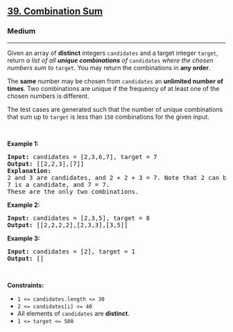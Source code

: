 <h2><a href="https://leetcode.com/problems/combination-sum/">39. Combination Sum</a></h2><h3>Medium</h3><hr><div style="user-select: auto;"><p style="user-select: auto;">Given an array of <strong style="user-select: auto;">distinct</strong> integers <code style="user-select: auto;">candidates</code> and a target integer <code style="user-select: auto;">target</code>, return <em style="user-select: auto;">a list of all <strong style="user-select: auto;">unique combinations</strong> of </em><code style="user-select: auto;">candidates</code><em style="user-select: auto;"> where the chosen numbers sum to </em><code style="user-select: auto;">target</code><em style="user-select: auto;">.</em> You may return the combinations in <strong style="user-select: auto;">any order</strong>.</p>

<p style="user-select: auto;">The <strong style="user-select: auto;">same</strong> number may be chosen from <code style="user-select: auto;">candidates</code> an <strong style="user-select: auto;">unlimited number of times</strong>. Two combinations are unique if the frequency of at least one of the chosen numbers is different.</p>

<p style="user-select: auto;">The test cases are generated such that the number of unique combinations that sum up to <code style="user-select: auto;">target</code> is less than <code style="user-select: auto;">150</code> combinations for the given input.</p>

<p style="user-select: auto;">&nbsp;</p>
<p style="user-select: auto;"><strong class="example" style="user-select: auto;">Example 1:</strong></p>

<pre style="user-select: auto;"><strong style="user-select: auto;">Input:</strong> candidates = [2,3,6,7], target = 7
<strong style="user-select: auto;">Output:</strong> [[2,2,3],[7]]
<strong style="user-select: auto;">Explanation:</strong>
2 and 3 are candidates, and 2 + 2 + 3 = 7. Note that 2 can be used multiple times.
7 is a candidate, and 7 = 7.
These are the only two combinations.
</pre>

<p style="user-select: auto;"><strong class="example" style="user-select: auto;">Example 2:</strong></p>

<pre style="user-select: auto;"><strong style="user-select: auto;">Input:</strong> candidates = [2,3,5], target = 8
<strong style="user-select: auto;">Output:</strong> [[2,2,2,2],[2,3,3],[3,5]]
</pre>

<p style="user-select: auto;"><strong class="example" style="user-select: auto;">Example 3:</strong></p>

<pre style="user-select: auto;"><strong style="user-select: auto;">Input:</strong> candidates = [2], target = 1
<strong style="user-select: auto;">Output:</strong> []
</pre>

<p style="user-select: auto;">&nbsp;</p>
<p style="user-select: auto;"><strong style="user-select: auto;">Constraints:</strong></p>

<ul style="user-select: auto;">
	<li style="user-select: auto;"><code style="user-select: auto;">1 &lt;= candidates.length &lt;= 30</code></li>
	<li style="user-select: auto;"><code style="user-select: auto;">2 &lt;= candidates[i] &lt;= 40</code></li>
	<li style="user-select: auto;">All elements of <code style="user-select: auto;">candidates</code> are <strong style="user-select: auto;">distinct</strong>.</li>
	<li style="user-select: auto;"><code style="user-select: auto;">1 &lt;= target &lt;= 500</code></li>
</ul>
</div>